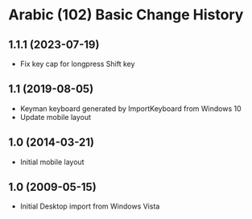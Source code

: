 Arabic (102) Basic Change History
====================

1.1.1 (2023-07-19)
------------------
* Fix key cap for longpress Shift key

1.1 (2019-08-05)
----------------
* Keyman keyboard generated by ImportKeyboard from Windows 10
* Update mobile layout

1.0 (2014-03-21)
----------------
* Initial mobile layout

1.0 (2009-05-15)
----------------------
* Initial Desktop import from Windows Vista

